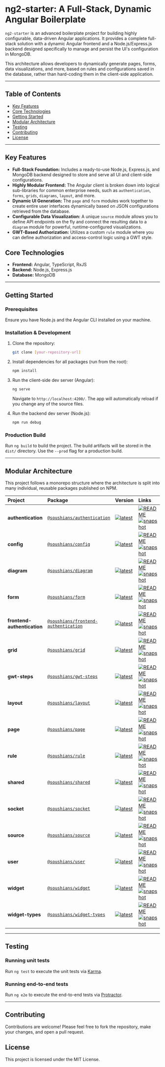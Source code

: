 # ng2-starter: A Full-Stack, Dynamic Angular Boilerplate

`ng2-starter` is an advanced boilerplate project for building highly configurable, data-driven Angular applications. It provides a complete full-stack solution with a dynamic Angular frontend and a Node.js/Express.js backend designed specifically to manage and persist the UI's configuration in MongoDB.

This architecture allows developers to dynamically generate pages, forms, data visualizations, and more, based on rules and configurations saved in the database, rather than hard-coding them in the client-side application.

---

## Table of Contents

- [Key Features](#key-features)
- [Core Technologies](#core-technologies)
- [Getting Started](#getting-started)
- [Modular Architecture](#modular-architecture)
- [Testing](#testing)
- [Contributing](#contributing)
- [License](#license)

---

## Key Features

* **Full-Stack Foundation:** Includes a ready-to-use Node.js, Express.js, and MongoDB backend designed to store and serve all UI and client-side configurations.
* **Highly Modular Frontend:** The Angular client is broken down into logical sub-libraries for common enterprise needs, such as `authentication`, `forms`, `grids`, `diagrams`, `layout`, and more.
* **Dynamic UI Generation:** The `page` and `form` modules work together to create entire user interfaces dynamically based on JSON configurations retrieved from the database.
* **Configurable Data Visualization:** A unique `source` module allows you to define API endpoints on the fly and connect the resulting data to a `diagram` module for powerful, runtime-configured visualizations.
* **GWT-Based Authorization:** Utilizes a custom `rule` module where you can define authorization and access-control logic using a GWT style.

## Core Technologies

* **Frontend:** Angular, TypeScript, RxJS
* **Backend:** Node.js, Express.js
* **Database:** MongoDB

---

## Getting Started

### Prerequisites

Ensure you have Node.js and the Angular CLI installed on your machine.

### Installation & Development

1.  Clone the repository:
    ```bash
    git clone [your-repository-url]
    ```
2.  Install dependencies for all packages (run from the root):
    ```bash
    npm install
    ```
3.  Run the client-side dev server (Angular):
    ```bash
    ng serve
    ```
    Navigate to `http://localhost:4200/`. The app will automatically reload if you change any of the source files.

4.  Run the backend dev server (Node.js):
    ```bash
    npm run debug
    ```

### Production Build

Run `ng build` to build the project. The build artifacts will be stored in the `dist/` directory. Use the `--prod` flag for a production build.

---

## Modular Architecture

This project follows a monorepo structure where the architecture is split into many individual, reusable packages published on NPM.

| Project | Package | Version | Links |
| :--- | :--- | :--- | :--- |
| **authentication** | [`@soushians/authentication`](https://npmjs.com/package/@soushians/authentication) | [![latest](https://img.shields.io/npm/v/@soushians/authentication/latest.svg)](https://npmjs.com/package/@soushians/authentication) | [![README](https://img.shields.io/badge/README--green.svg)](https://github.com/snoorghorbani/ng2starter-authentication/README.md) [![snapshot](https://img.shields.io/badge/snapshot--blue.svg)](https://github.com/snoorghorbani/ng2starter-authentication) |
| **config** | [`@soushians/config`](https://npmjs.com/package/@soushians/config) | [![latest](https://img.shields.io/npm/v/@soushians/config/latest.svg)](https://npmjs.com/package/@soushians/config) | [![README](https://img.shields.io/badge/README--green.svg)](https://github.com/snoorghorbani/ng2starter-authentication/README.md) [![snapshot](https://img.shields.io/badge/snapshot--blue.svg)](https://github.com/snoorghorbani/config) |
| **diagram** | [`@soushians/diagram`](https://npmjs.com/package/@soushians/diagram) | [![latest](https://img.shields.io/npm/v/@soushians/diagram/latest.svg)](https://npmjs.com/package/@soushians/diagram) | [![README](https://img.shields.io/badge/README--green.svg)](https://github.com/snoorghorbani/ng2starter-authentication/README.md) [![snapshot](https://img.shields.io/badge/snapshot--blue.svg)](https://github.com/snoorghorbani/diagram) |
| **form** | [`@soushians/form`](https://npmjs.com/package/@soushians/form) | [![latest](https://img.shields.io/npm/v/@soushians/form/latest.svg)](https://npmjs.com/package/@soushians/form) | [![README](https://img.shields.io/badge/README--green.svg)](https://github.com/snoorghorbani/ng2starter-authentication/README.md) [![snapshot](https://img.shields.io/badge/snapshot--blue.svg)](https://github.com/snoorghorbani/form) |
| **frontend-authentication**| [`@soushians/frontend-authentication`](https://npmjs.com/package/@soushians/frontend-authentication)| [![latest](https://img.shields.io/npm/v/@soushians/frontend-authentication/latest.svg)](https://npmjs.com/package/@soushians/frontend-authentication)| [![README](https://img.shields.io/badge/README--green.svg)](https://github.com/snoorghorbani/ng2starter-authentication/README.md) [![snapshot](https://img.shields.io/badge/snapshot--blue.svg)](https://github.com/snoorghorbani/frontend-authentication) |
| **grid** | [`@soushians/grid`](https://npmjs.com/package/@soushians/grid) | [![latest](https://img.shields.io/npm/v/@soushians/grid/latest.svg)](https://npmjs.com/package/@soushians/grid) | [![README](https://img.shields.io/badge/README--green.svg)](https://github.com/snoorghorbani/ng2starter-authentication/README.md) [![snapshot](https://img.shields.io/badge/snapshot--blue.svg)](https://github.com/snoorghorbani/grid) |
| **gwt-steps** | [`@soushians/gwt-steps`](https://npmjs.com/package/@soushians/gwt-steps) | [![latest](https://img.shields.io/npm/v/@soushians/gwt-steps/latest.svg)](https://npmjs.com/package/@soushians/gwt-steps) | [![README](https://img.shields.io/badge/README--green.svg)](https://github.com/snoorghorbani/ng2starter-authentication/README.md) [![snapshot](https://img.shields.io/badge/snapshot--blue.svg)](https://github.com/snoorghorbani/gwt-steps) |
| **layout** | [`@soushians/layout`](https://npmjs.com/package/@soushians/layout) | [![latest](https://img.shields.io/npm/v/@soushians/layout/latest.svg)](https://npmjs.com/package/@soushians/layout) | [![README](https://img.shields.io/badge/README--green.svg)](https://github.com/snoorghorbani/ng2starter-authentication/README.md) [![snapshot](https://img.shields.io/badge/snapshot--blue.svg)](https://github.com/snoorghorbani/layout) |
| **page** | [`@soushians/page`](https://npmjs.com/package/@soushians/page) | [![latest](https://img.shields.io/npm/v/@soushians/page/latest.svg)](https://npmjs.com/package/@soushians/page) | [![README](https://img.shields.io/badge/README--green.svg)](https://github.com/snoorghorbani/ng2starter-authentication/README.md) [![snapshot](https://img.shields.io/badge/snapshot--blue.svg)](https://github.com/snoorghorbani/page) |
| **rule** | [`@soushians/rule`](https://npmjs.com/package/@soushians/rule) | [![latest](https://img.shields.io/npm/v/@soushians/rule/latest.svg)](https://npmjs.com/package/@soushians/rule) | [![README](https://img.shields.io/badge/README--green.svg)](https://github.com/snoorghorbani/ng2starter-authentication/README.md) [![snapshot](https://img.shields.io/badge/snapshot--blue.svg)](https://github.com/snoorghorbani/rule) |
| **shared** | [`@soushians/shared`](https://npmjs.com/package/@soushians/shared) | [![latest](https://img.shields.io/npm/v/@soushians/shared/latest.svg)](https://npmjs.com/package/@soushians/shared) | [![README](https://img.shields.io/badge/README--green.svg)](https://github.com/snoorghorbani/ng2starter-authentication/README.md) [![snapshot](https://img.shields.io/badge/snapshot--blue.svg)](https://github.com/snoorghorbani/shared) |
| **socket** | [`@soushians/socket`](https://npmjs.com/package/@soushians/socket) | [![latest](https://img.shields.io/npm/v/@soushians/socket/latest.svg)](https://npmjs.com/package/@soushians/socket) | [![README](https://img.shields.io/badge/README--green.svg)](https://github.com/snoorghorbani/ng2starter-authentication/README.md) [![snapshot](https://img.shields.io/badge/snapshot--blue.svg)](https://github.com/snoorghorbani/socket) |
| **source** | [`@soushians/source`](https://npmjs.com/package/@soushians/source) | [![latest](https://img.shields.io/npm/v/@soushians/source/latest.svg)](https://npmjs.com/package/@soushians/source) | [![README](https://img.shields.io/badge/README--green.svg)](https://github.com/snoorghorbani/ng2starter-authentication/README.md) [![snapshot](https://img.shields.io/badge/snapshot--blue.svg)](https://github.com/snoorghorbani/source) |
| **user** | [`@soushians/user`](https://npmjs.com/package/@soushians/user) | [![latest](https://img.shields.io/npm/v/@soushians/user/latest.svg)](https://npmjs.com/package/@soushians/user) | [![README](https://img.shields.io/badge/README--green.svg)](https://github.com/snoorghorbani/ng2starter-authentication/README.md) [![snapshot](https://img.shields.io/badge/snapshot--blue.svg)](https://github.com/snoorghorbani/user) |
| **widget** | [`@soushians/widget`](https://npmjs.com/package/@soushians/widget) | [![latest](https://img.shields.io/npm/v/@soushians/widget/latest.svg)](https://npmjs.com/package/@soushians/widget) | [![README](https://img.shields.io/badge/README--green.svg)](https://github.com/snoorghorbani/ng2starter-authentication/README.md) [![snapshot](https://img.shields.io/badge/snapshot--blue.svg)](https://github.com/snoorghorbani/widget) |
| **widget-types** | [`@soushians/widget-types`](https://npmjs.com/package/@soushians/widget-types) | [![latest](https://img.shields.io/npm/v/@soushians/widget-types/latest.svg)](https://npmjs.com/package/@soushians/widget-types) | [![README](https://img.shields.io/badge/README--green.svg)](https://github.com/snoorghorbani/ng2starter-authentication/README.md) [![snapshot](https://img.shields.io/badge/snapshot--blue.svg)](https://github.com/snoorghorbani/widget-types) |

---

## Testing

### Running unit tests

Run `ng test` to execute the unit tests via [Karma](https://karma-runner.github.io).

### Running end-to-end tests

Run `ng e2e` to execute the end-to-end tests via [Protractor](http://www.protractortest.org/).

---

## Contributing

Contributions are welcome! Please feel free to fork the repository, make your changes, and open a pull request.

## License

This project is licensed under the MIT License.
